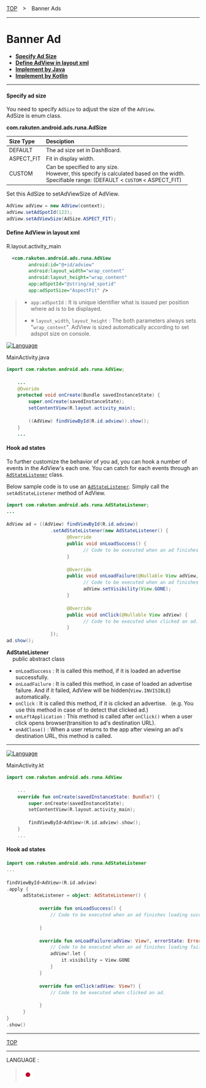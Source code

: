 [TOP](/README.md#top)　>　Banner Ads

---

# Banner Ad

* **[Specify Ad Size](#specify_adsize)**
* **[Define AdView in layout xml](#define_adview_xml)**
* **[Implement by Java](#implement_java)**
* **[Implement by Kotlin](#implement_kotlin)**

---

<div id="specify_adsize"></div>

#### Specify ad size

You need to specify `AdSize` to adjust the size of the `AdView`.<br>
AdSize is enum class.

**com.rakuten.android.ads.runa.AdSize**

|Size Type|Desciption|
|:---|:---|
|DEFAULT|The ad size set in DashBoard.|
|ASPECT_FIT|Fit in display width.|
|CUSTOM|Can be specified to any size.<br>However, this specify is calculated based on the width.<br>Specifiable range: (DEFAULT < `CUSTOM` < ASPECT_FIT)|

Set this AdSize to setAdViewSize of AdView.

```java
AdView adView = new AdView(context);
adView.setAdSpotId(123);
adView.setAdViewSize(AdSize.ASPECT_FIT);
```

<div id="define_adview_xml"></div>

#### Define AdView in layout xml

R.layout.activity_main
```xml
  <com.rakuten.android.ads.runa.AdView
        android:id="@+id/adview"
        android:layout_width="wrap_content"
        android:layout_height="wrap_content"
        app:adSpotId="@string/ad_spotid"
        app:adSpotSize="AspectFit" />
```
> * `app:adSpotId` : It is unique identifier what is issued per position where ad is to be displayed.
>
> * ※ `layout_width`, `layout_height` : The both parameters always sets "`wrap_content`". AdView is sized automatically according to set adspot size on console.

<div id="implement_java"></div>

[![Language](http://img.shields.io/badge/language-Java-red.svg?style=flat)](https://www.java.com)

MainActivity.java
```java
import com.rakuten.android.ads.runa.AdView;

    ...
    @Overide
    protected void onCreate(Bundle savedInstanceState) {
        super.onCreate(savedInstanceState);
        setContentView(R.layout.activity_main);

        ((AdView) findViewById(R.id.adview)).show();
    }
    ...  
```

#### Hook ad states

To further customize the behavior of you ad, you can hook a number of events in the AdView's each one. You can catch for each events through an [`AdStateListener`](../api/AdStateListener.md) class.

Below sample code is to use an [`AdStateListener`](../api/AdStateListener.md). Simply call the `setAdStateListener` method of AdView.

```java
import com.rakuten.android.ads.runa.AdStateListener;
...

AdView ad = ((AdView) findViewById(R.id.adview))
                .setAdStateListener(new AdStateListener() {
                      @Override
                      public void onLoadSuccess() {
                            // Code to be executed when an ad finishes loading successfully.
                      }

                      @Override
                      public void onLoadFailure(@Nullable View adView, ErrorState errorState) {
                            // Code to be executed when an ad finishes loading failure.
                            adView.setVisibility(View.GONE);
                      }

                      @Override
                      public void onClick(@Nullable View adView) {
                            // Code to be executed when clicked an ad.
                      }
                });
ad.show();
```

**AdStateListener**<br>
&nbsp;&nbsp;&nbsp;&nbsp;public abstract class
* `onLoadSuccess` : It is called this method, if it is loaded an advertise successfully.
* `onLoadFailure` : It is called this method, in case of loaded an advertise failure. And if it failed, AdView will be hidden(`View.INVISIBLE`) automatically.
* `onClick` : It is called this method, if it is clicked an advertise. &nbsp; (e.g. You use this method in case of to detect that clicked ad.)
* `onLeftApplication` : This method is called after `onClick()` when a user click opens browser(transition to ad's destination URL).
* `onAdClose()` : When a user returns to the app after viewing an ad's destination URL, this method is called.

---
<div id="implement_kotlin"></div>

[![Language](http://img.shields.io/badge/language-Kotlin-green.svg?style=flat)](https://kotlinlang.org/)

MainActivity.kt
```kotlin
import com.rakuten.android.ads.runa.AdView

    ...
    override fun onCreate(savedInstanceState: Bundle?) {
        super.onCreate(savedInstanceState);
        setContentView(R.layout.activity_main);

        findViewById<AdView>(R.id.adview).show();
    }
    ...  
```

#### Hook ad states

```kotlin
import com.rakuten.android.ads.runa.AdStateListener
...

findViewById<AdView>(R.id.adview)
.apply {
      adStateListener = object: AdStateListener() {

            override fun onLoadSuccess() {
                // Code to be executed when an ad finishes loading successfully

            }

            override fun onLoadFailure(adView: View?, errorState: ErrorState) {
                // Code to be executed when an ad finishes loading failure.
                adView?.let {
                    it.visibility = View.GONE
                }
            }

            override fun onClick(adView: View?) {
                // Code to be executed when clicked an ad.

            }
      }
}
.show()
```


---
[TOP](/README.md#top)

---
LANGUAGE :
> [![ja](/doc/lang/ja.png)](/doc/ja/bannerads/README.md)
